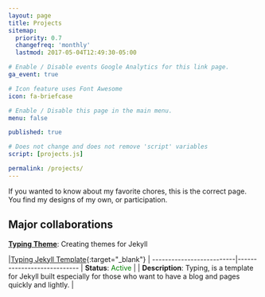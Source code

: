 ```yaml
---
layout: page
title: Projects
sitemap:
  priority: 0.7
  changefreq: 'monthly'
  lastmod: 2017-05-04T12:49:30-05:00

# Enable / Disable events Google Analytics for this link page.
ga_event: true

# Icon feature uses Font Awesome
icon: fa-briefcase

# Enable / Disable this page in the main menu.
menu: false

published: true

# Does not change and does not remove 'script' variables
script: [projects.js]

permalink: /projects/
---
```


If you wanted to know about my favorite chores, this is the correct page. You find my designs of my own, or participation.

##  Major collaborations

**[Typing Theme](https://github.com/williamcanin/typing-theme)**: Creating themes for Jekyll   


|[Typing Jekyll Template](https://github.com/williamcanin/typing-jekyll-template){:target="_blank"} <i class="fa fa-external-link"></i>|
--------------------------|----------------------------
| **Status**: <label style="color:green;">Active</label> |
| **Description**: Typing, is a template for Jekyll built especially for those who want to have a blog and pages quickly and lightly. |